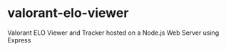 # valorant-elo-viewer
 Valorant ELO Viewer and Tracker hosted on a Node.js Web Server using Express
